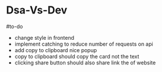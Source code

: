# Dsa-Vs-Dev

#to-do

- change style in frontend
- implement catching to reduce number of requests on api
- add copy to clipboard nice popup
- copy to clipboard should copy the card not the text
- clicking share button should also share link the of website

